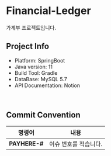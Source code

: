 # Financial-Ledger

가계부 프로젝트입니다.

## Project Info

- Platform: SpringBoot
- Java version: 11
- Build Tool: Gradle
- DataBase: MySQL 5.7
- API Documentation: Notion
</br>

## Commit Convention

|    명령어    |                 내용                  |
| :----------: | :-----------------------------------: |
|**PAYHERE-#**|       이슈 번호를 적습니다.       |

</br>
